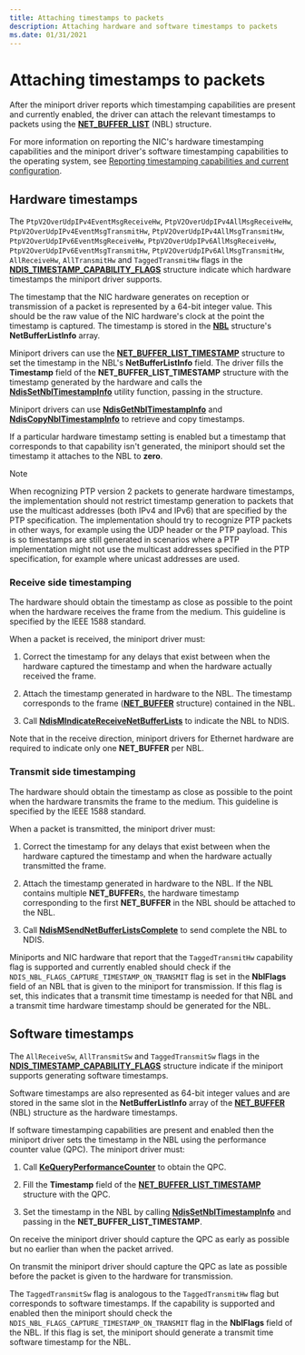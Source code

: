 ```yaml
---
title: Attaching timestamps to packets
description: Attaching hardware and software timestamps to packets
ms.date: 01/31/2021
---
```


# Attaching timestamps to packets

After the miniport driver reports which timestamping capabilities are present and currently enabled, the driver can attach the relevant timestamps to packets using the [**NET\_BUFFER\_LIST**](/windows-hardware/drivers/ddi/nbl/ns-nbl-net_buffer_list) (NBL) structure. 

For more information on reporting the NIC's hardware timestamping capabilities and the miniport driver's software timestamping capabilities to the operating system, see [Reporting timestamping capabilities and current configuration](reporting-timestamping-capabilities.md).

## Hardware timestamps
The `PtpV2OverUdpIPv4EventMsgReceiveHw`, `PtpV2OverUdpIPv4AllMsgReceiveHw`, `PtpV2OverUdpIPv4EventMsgTransmitHw`, `PtpV2OverUdpIPv4AllMsgTransmitHw`, `PtpV2OverUdpIPv6EventMsgReceiveHw`, `PtpV2OverUdpIPv6AllMsgReceiveHw`, `PtpV2OverUdpIPv6EventMsgTransmitHw`, `PtpV2OverUdpIPv6AllMsgTransmitHw`, `AllReceiveHw`, `AllTransmitHw` and `TaggedTransmitHw` flags in the [**NDIS_TIMESTAMP_CAPABILITY_FLAGS**](/windows-hardware/drivers/ddi/ntddndis/ns-ntddndis-_ndis_timestamp_capability_flags) structure indicate which hardware timestamps the miniport driver supports.

The timestamp that the NIC hardware generates on reception or transmission of a packet is represented by a 64-bit integer value. This should be the raw value of the NIC hardware's clock at the point the timestamp is captured. The timestamp is stored in the [**NBL**](/windows-hardware/drivers/ddi/nbl/ns-nbl-net_buffer_list) structure's **NetBufferListInfo** array.

Miniport drivers can use the [**NET_BUFFER_LIST_TIMESTAMP**](/windows-hardware/drivers/ddi/nbltimestamp/ns-nbltimestamp-net_buffer_list_timestamp) structure to set the timestamp in the NBL's **NetBufferListInfo** field. The driver fills the **Timestamp** field of the **NET_BUFFER_LIST_TIMESTAMP** structure with the timestamp generated by the hardware and calls the [**NdisSetNblTimestampInfo**](/windows-hardware/drivers/ddi/nbltimestamp/nf-nbltimestamp-ndissetnbltimestampinfo) utility function, passing in the structure. 

Miniport drivers can use [**NdisGetNblTimestampInfo**](/windows-hardware/drivers/ddi/nbltimestamp/nf-nbltimestamp-ndisgetnbltimestampinfo) and [**NdisCopyNblTimestampInfo**](/windows-hardware/drivers/ddi/nbltimestamp/nf-nbltimestamp-ndiscopynbltimestampinfo) to retrieve and copy timestamps.

If a particular hardware timestamp setting is enabled but a timestamp that corresponds to that capability isn't generated, the miniport should set the timestamp it attaches to the NBL to **zero**.

> [!NOTE]
> When recognizing PTP version 2 packets to generate hardware timestamps, the implementation should not restrict timestamp generation to packets that use the multicast addresses (both IPv4 and IPv6) that are specified by the PTP specification. The implementation should try to recognize PTP packets in other ways, for example using the UDP header or the PTP payload. This is so timestamps are still generated in scenarios where a PTP implementation might not use the multicast addresses specified in the PTP specification, for example where unicast addresses are used.

### Receive side timestamping

The hardware should obtain the timestamp as close as possible to the point when the hardware receives the frame from the medium. This guideline is specified by the IEEE 1588 standard.


When a packet is received, the miniport driver must:

1. Correct the timestamp for any delays that exist between when the hardware captured the timestamp and when the hardware actually received the frame.

1. Attach the timestamp generated in hardware to the NBL. The timestamp corresponds to the frame ([**NET_BUFFER**](/windows-hardware/drivers/ddi/ndis/ns-ndis-_net_buffer) structure) contained in the NBL. 

1. Call [**NdisMIndicateReceiveNetBufferLists**](/windows-hardware/drivers/ddi/ndis/nf-ndis-ndismindicatereceivenetbufferlists) to indicate the NBL to NDIS. 
 
Note that in the receive direction, miniport drivers for Ethernet hardware are required to indicate only one **NET_BUFFER** per NBL.

### Transmit side timestamping

The hardware should obtain the timestamp as close as possible to the point when the hardware transmits the frame to the medium. This guideline is specified by the IEEE 1588 standard.

When a packet is transmitted, the miniport driver must: 

1. Correct the timestamp for any delays that exist between when the hardware captured the timestamp and when the hardware actually transmitted the frame.

1. Attach the timestamp generated in hardware to the NBL. If the NBL contains multiple **NET_BUFFER**s, the hardware timestamp corresponding to the first **NET_BUFFER** in the NBL should be attached to the NBL.

1. Call [**NdisMSendNetBufferListsComplete**](/windows-hardware/drivers/ddi/ndis/nf-ndis-ndismsendnetbufferlistscomplete) to send complete the NBL to NDIS.
 

Miniports and NIC hardware that report that the `TaggedTransmitHw` capability flag is supported and currently enabled should check if the `NDIS_NBL_FLAGS_CAPTURE_TIMESTAMP_ON_TRANSMIT` flag is set in the **NblFlags** field of an NBL that is given to the miniport for transmission. If this flag is set, this indicates that a transmit time timestamp is needed for that NBL and a transmit time hardware timestamp should be generated for the NBL.

## Software timestamps

The `AllReceiveSw`, `AllTransmitSw` and `TaggedTransmitSw` flags in the [**NDIS_TIMESTAMP_CAPABILITY_FLAGS**](/windows-hardware/drivers/ddi/ntddndis/ns-ntddndis-_ndis_timestamp_capability_flags) structure indicate if the miniport supports generating software timestamps. 

Software timestamps are also represented as 64-bit integer values and are stored in the same slot in the **NetBufferListInfo** array of the [**NET_BUFFER**](/windows-hardware/drivers/ddi/ndis/ns-ndis-_net_buffer) (NBL) structure as the hardware timestamps.


If software timestamping capabilities are present and enabled then the miniport driver sets the timestamp in the NBL using the performance counter value (QPC). The miniport driver must: 

1. Call [**KeQueryPerformanceCounter**](/windows-hardware/drivers/ddi/ntifs/nf-ntifs-kequeryperformancecounter) to obtain the QPC.
 
1. Fill the **Timestamp** field of the [**NET_BUFFER_LIST_TIMESTAMP**](/windows-hardware/drivers/ddi/nbltimestamp/ns-nbltimestamp-net_buffer_list_timestamp) structure with the QPC.

1. Set the timestamp in the NBL by calling [**NdisSetNblTimestampInfo**](/windows-hardware/drivers/ddi/nbltimestamp/nf-nbltimestamp-ndissetnbltimestampinfo) and passing in the **NET_BUFFER_LIST_TIMESTAMP**.

On receive the miniport driver should capture the QPC as early as possible but no earlier than when the packet arrived.

On transmit the miniport driver should capture the QPC as late as possible before the packet is given to the hardware for transmission.

The `TaggedTransmitSw` flag is analogous to the `TaggedTransmitHw` flag but corresponds to software timestamps. If the capability is supported and enabled then the miniport should check the  `NDIS_NBL_FLAGS_CAPTURE_TIMESTAMP_ON_TRANSMIT` flag in the **NblFlags** field of the NBL. If this flag is set, the miniport should generate a transmit time software timestamp for the NBL.
